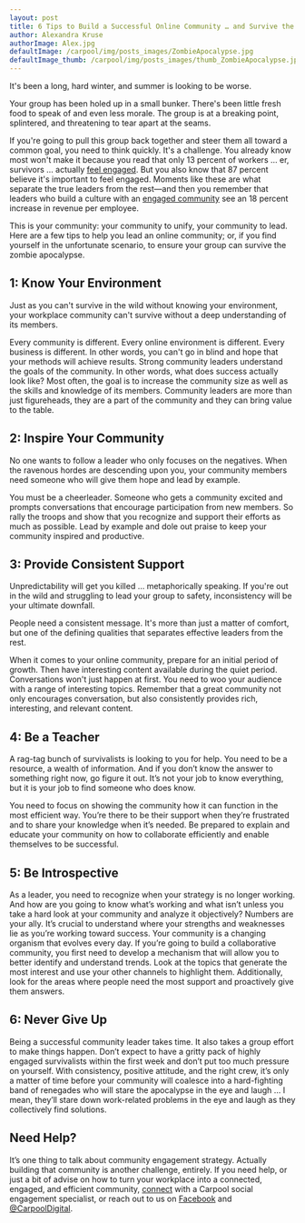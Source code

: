 ```yaml
---
layout: post
title: 6 Tips to Build a Successful Online Community … and Survive the Zombie Apocalypse
author: Alexandra Kruse
authorImage: Alex.jpg
defaultImage: /carpool/img/posts_images/ZombieApocalypse.jpg
defaultImage_thumb: /carpool/img/posts_images/thumb_ZombieApocalypse.jpg
---
```

It's been a long, hard winter, and summer is looking to be worse.

<!--more-->

Your group has been holed up in a small bunker. There's been little fresh food to speak of and even less morale. The group is at a breaking point, splintered, and threatening to tear apart at the seams.
 
If you're going to pull this group back together and steer them all toward a common goal, you need to think quickly. It's a challenge. You already know most won't make it because you read that only 13 percent of workers … er, survivors … actually [feel engaged](http://carpoolagency.com/articles/Support-Services.html). But you also know that 87 percent believe it's important to feel engaged. Moments like these are what separate the true leaders from the rest—and then you remember that leaders who build a culture with an [engaged community](http://carpoolagency.com/articles/Support-Services.html) see an 18 percent increase in revenue per employee.
 
This is your community: your community to unify, your community to lead. Here are a few tips to help you lead an online community; or, if you find yourself in the unfortunate scenario, to ensure your group can survive the zombie apocalypse.
 
1: Know Your Environment
------------------------

Just as you can't survive in the wild without knowing your environment, your workplace community can't survive without a deep understanding of its members.
 
Every community is different. Every online environment is different. Every business is different. In other words, you can't go in blind and hope that your methods will achieve results. Strong community leaders understand the goals of the community. In other words, what does success actually look like? Most often, the goal is to increase the community size as well as the skills and knowledge of its members. Community leaders are more than just figureheads, they are a part of the community and they can bring value to the table.
 
2: Inspire Your Community
-------------------------

No one wants to follow a leader who only focuses on the negatives. When the ravenous hordes are descending upon you, your community members need someone who will give them hope and lead by example.
 
You must be a cheerleader. Someone who gets a community excited and prompts conversations that encourage participation from new members. So rally the troops and show that you recognize and support their efforts as much as possible. Lead by example and dole out praise to keep your community inspired and productive.
 
3: Provide Consistent Support
-----------------------------

Unpredictability will get you killed … metaphorically speaking. If you're out in the wild and struggling to lead your group to safety, inconsistency will be your ultimate downfall.

People need a consistent message. It's more than just a matter of comfort, but one of the defining qualities that separates effective leaders from the rest.
 
When it comes to your online community, prepare for an initial period of growth. Then have interesting content available during the quiet period. Conversations won't just happen at first. You need to woo your audience with a range of interesting topics. Remember that a great community not only encourages conversation, but also consistently provides rich, interesting, and relevant content.
 
4: Be a Teacher
---------------

A rag-tag bunch of survivalists is looking to you for help. You need to be a resource, a wealth of information. And if you don’t know the answer to something right now, go figure it out. It’s not your job to know everything, but it is your job to find someone who does know.

You need to focus on showing the community how it can function in the most efficient way. You’re there to be their support when they’re frustrated and to share your knowledge when it’s needed. Be prepared to explain and educate your community on how to collaborate efficiently and enable themselves to be successful.
 
5: Be Introspective
-------------------

As a leader, you need to recognize when your strategy is no longer working. And how are you going to know what’s working and what isn’t unless you take a hard look at your community and analyze it objectively? Numbers are your ally. It’s crucial to understand where your strengths and weaknesses lie as you’re working toward success. Your community is a changing organism that evolves every day. If you’re going to build a collaborative community, you first need to develop a mechanism that will allow you to better identify and understand trends. Look at the topics that generate the most interest and use your other channels to highlight them. Additionally, look for the areas where people need the most support and proactively give them answers.
 
6: Never Give Up
----------------

Being a successful community leader takes time. It also takes a group effort to make things happen. Don’t expect to have a gritty pack of highly engaged survivalists within the first week and don’t put too much pressure on yourself. With consistency, positive attitude, and the right crew, it’s only a matter of time before your community will coalesce into a hard-fighting band of renegades who will stare the apocalypse in the eye and laugh … I mean, they’ll stare down work-related problems in the eye and laugh as they collectively find solutions.

Need Help?
----------

It’s one thing to talk about community engagement strategy. Actually building that community is another challenge, entirely. If you need help, or just a bit of advise on how to turn your workplace into a connected, engaged, and efficient community, [connect](http://info@carpoolagency.com/) with a Carpool social engagement specialist, or reach out to us on [Facebook](https://www.facebook.com/carpooldigital) and [@CarpoolDigital](https://twitter.com/@carpooldigital).
